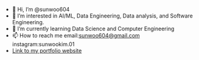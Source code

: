 - 👋 Hi, I’m @sunwoo604
- 👀 I’m interested in AI/ML, Data Engineering, Data analysis, and Software Engineering.
- 🌱 I’m currently learning Data Science and Computer Engineering
- 📫 How to reach me email:sunwoo604@gmail.com instagram:sunwookim.01
- [Link to my portfolio website](https://sunwoo604.github.io)

<!---
sunwoo604/sunwoo604 is a ✨ special ✨ repository because its `README.md` (this file) appears on your GitHub profile.
You can click the Preview link to take a look at your changes.
--->
